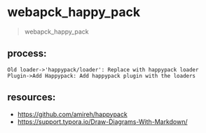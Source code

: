 # webapck_happy_pack
> webapck_happy_pack

## process:

```sequence
Old loader->'happypack/loader': Replace with happypack loader
Plugin->Add Happypack: Add happypack plugin with the loaders
```

## resources:
+ https://github.com/amireh/happypack
+ https://support.typora.io/Draw-Diagrams-With-Markdown/
